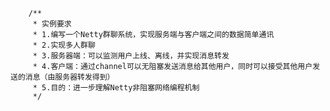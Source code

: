         /**
         * 实例要求
         * 1.编写一个Netty群聊系统，实现服务端与客户端之间的数据简单通讯
         * 2.实现多人群聊
         * 3.服务器端：可以监测用户上线、离线，并实现消息转发
         * 4.客户端：通过channel可以无阻塞发送消息给其他用户，同时可以接受其他用户发送的消息（由服务器转发得到）
         * 5.目的：进一步理解Netty非阻塞网络编程机制
         */